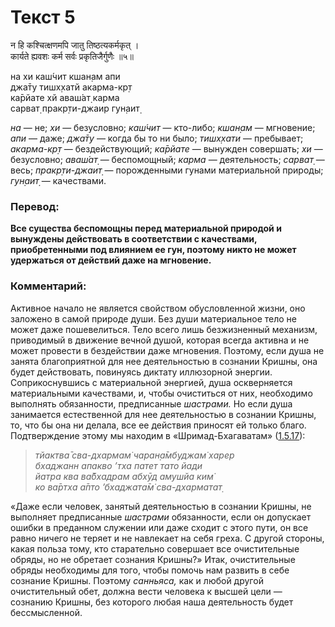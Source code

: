 # Текст 5

न हि कश्चित्क्षणमपि जातु तिष्ठत्यकर्मकृत् ।  
कार्यते ह्यवशः कर्म सर्वः प्रकृतिजैर्गुणैः ॥५॥

на хи каш́чит кшан̣ам апи  
джа̄ту тишх̣хатй акарма-кр̣т  
ка̄рйате хй аваш́ат̣ карма  
сарват̣ пракр̣ти-джаир гун̣аит̣

_на_ — не; _хи_ — безусловно; _каш́чит_ — кто-либо; _кшан̣ам_ — мгновение; _апи_ — даже; _джа̄ту_ — когда бы то ни было; _тишх̣хати_ — пребывает; _акарма-кр̣т_ — бездействующий; _ка̄рйате_ — вынужден совершать; _хи_ — безусловно; _аваш́ат̣_ — беспомощный; _карма_ — деятельность; _сарват̣_ — весь; _пракр̣ти-джаит̣_ — порожденными гунами материальной природы; _гун̣аит̣_ — качествами.

### Перевод:

**Все существа беспомощны перед материальной природой и вынуждены действовать в соответствии с качествами, приобретенными под влиянием ее гун, поэтому никто не может удержаться от действий даже на мгновение.**

### Комментарий:

Активное начало не является свойством обусловленной жизни, оно заложено в самой природе души. Без души материальное тело не может даже пошевелиться. Тело всего лишь безжизненный механизм, приводимый в движение вечной душой, которая всегда активна и не может провести в бездействии даже мгновения. Поэтому, если душа не занята благоприятной для нее деятельностью в сознании Кришны, она будет действовать, повинуясь диктату иллюзорной энергии. Соприкоснувшись с материальной энергией, душа оскверняется материальными качествами, и, чтобы очиститься от них, необходимо выполнять обязанности, предписанные _шастрами._ Но если душа занимается естественной для нее деятельностью в сознании Кришны, то, что бы она ни делала, все ее действия приносят ей только благо. Подтверждение этому мы находим в «Шримад-Бхагаватам» ([1.5.17](#)):

> _тйактва̄ сва-дхармам̇ чаран̣а̄мбуджам̇ харер  
> бхаджанн апакво ’тха патет тато йади  
> йатра ква ва̄бхадрам абхӯд амушйа ким̇  
> ко ва̄ртха а̄пто ’бхаджата̄м̇ сва-дхарматат̣_

«Даже если человек, занятый деятельностью в сознании Кришны, не выполняет предписанные _шастрами_ обязанности, если он допускает ошибки в преданном служении или даже сходит с этого пути, он все равно ничего не теряет и не навлекает на себя греха. С другой стороны, какая польза тому, кто старательно совершает все очистительные обряды, но не обретает сознания Кришны?» Итак, очистительные обряды необходимы для того, чтобы помочь нам развить в себе сознание Кришны. Поэтому _санньяса,_ как и любой другой очистительный обет, должна вести человека к высшей цели — сознанию Кришны, без которого любая наша деятельность будет бессмысленной.